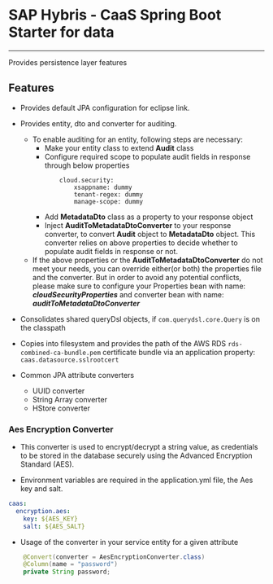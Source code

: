 # SAP Hybris - CaaS Spring Boot Starter for data
---
Provides persistence layer features

## Features
* Provides default JPA configuration for eclipse link.
* Provides entity, dto and converter for auditing.
    * To enable auditing for an entity, following steps are necessary:
        * Make your entity class to extend **Audit** class
        * Configure required scope to populate audit fields in response through below properties 
          ```properties
              cloud.security:
                  xsappname: dummy
                  tenant-regex: dummy
                  manage-scope: dummy
          ```
        * Add **MetadataDto** class as a property to your response object
        * Inject **AuditToMetadataDtoConverter** to your response converter, to convert **Audit** object to **MetadataDto** object. This converter relies on above properties to decide whether to populate audit fields in response or not.
    * If the above properties or the **AuditToMetadataDtoConverter** do not meet your needs, you can override either(or both) the properties file and the converter. But in order to avoid any potential conflicts, please make sure to configure your Properties bean with name: **_cloudSecurityProperties_** and converter bean with name: **_auditToMetadataDtoConverter_** 

* Consolidates shared queryDsl objects, if `com.querydsl.core.Query` is on the classpath
* Copies into filesystem and provides the path of the AWS RDS `rds-combined-ca-bundle.pem` certificate bundle 
  via an application property: `caas.datasource.sslrootcert`
* Common JPA attribute converters
  * UUID converter
  * String Array converter
  * HStore converter
  
  
### Aes Encryption Converter 

* This converter is used to encrypt/decrypt a string value, as credentials to be stored in the database securely using the Advanced Encryption Standard (AES).

* Environment variables are required in the application.yml file, the Aes key and salt.
```yaml
caas:
  encryption.aes:
    key: ${AES_KEY}
    salt: ${AES_SALT}
```

* Usage of the converter in your service entity for a given attribute
```java
    @Convert(converter = AesEncryptionConverter.class)
    @Column(name = "password")
    private String password;
```